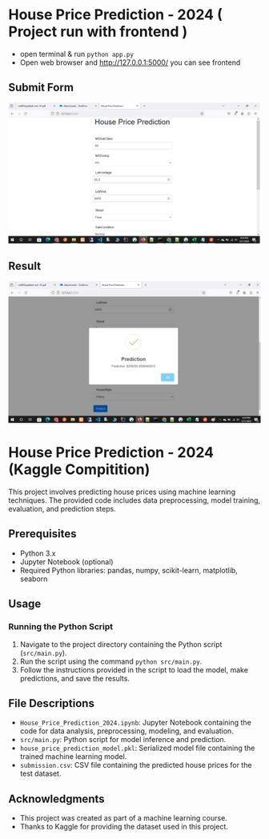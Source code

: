 # House Price Prediction - 2024 ( Project run with frontend )
- open terminal & run `python app.py`
- Open web browser and http://127.0.0.1:5000/ you can see frontend

## Submit Form
![alt](assets/main.png)

## Result
![alt](assets/result.png)

# House Price Prediction - 2024 (Kaggle Compitition)

This project involves predicting house prices using machine learning techniques. The provided code includes data preprocessing, model training, evaluation, and prediction steps.

## Prerequisites

- Python 3.x
- Jupyter Notebook (optional)
- Required Python libraries: pandas, numpy, scikit-learn, matplotlib, seaborn

## Usage

### Running the Python Script

1. Navigate to the project directory containing the Python script (`src/main.py`).
2. Run the script using the command `python src/main.py`.
3. Follow the instructions provided in the script to load the model, make predictions, and save the results.

## File Descriptions

- `House_Price_Prediction_2024.ipynb`: Jupyter Notebook containing the code for data analysis, preprocessing, modeling, and evaluation.
- `src/main.py`: Python script for model inference and prediction.
- `house_price_prediction_model.pkl`: Serialized model file containing the trained machine learning model.
- `submission.csv`: CSV file containing the predicted house prices for the test dataset.

## Acknowledgments

- This project was created as part of a machine learning course.
- Thanks to Kaggle for providing the dataset used in this project.
